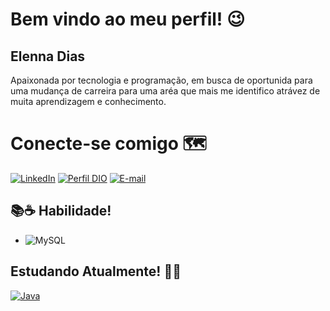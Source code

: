 
# Bem vindo ao meu perfil! 😉

## Elenna Dias

Apaixonada por tecnologia e programação, em busca de oportunida para uma mudança de carreira para uma aréa que mais me identifico atrávez de muita aprendizagem e conhecimento.

# Conecte-se comigo 🗺️

[![LinkedIn](https://img.shields.io/badge/LinkedIn-0077B5?style=for-the-badge&logo=linkedin&logoColor=white)](https://www.linkedin.com/in/elenna-dias/)
[![Perfil DIO](https://img.shields.io/badge/-Meu%20Perfil%20na%20DIO-30A3DC?style=for-the-badge)](https://web.dio.me/users/diaselenna)
[![E-mail](https://img.shields.io/badge/-Email-000?style=for-the-badge&logo=microsoft-outlook&logoColor=E94D5F)](mailto:selennadias@gmail.com)




## 📚☕ Habilidade!
- ![MySQL](https://img.shields.io/badge/MySQL-00000F?style=for-the-badge&logo=mysql&logoColor=white)


## Estudando Atualmente! 👩‍🎓
[![Java](https://img.shields.io/badge/Java-000?style=for-the-badge&logo=java)](https://web.dio.me/track/bf7abb82-1324-4074-9949-f474a1a911fe)
